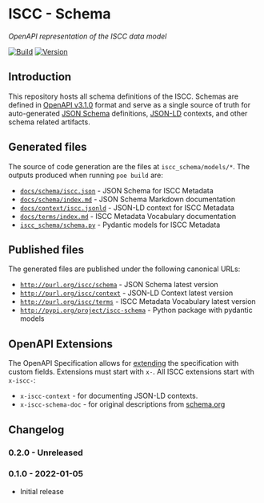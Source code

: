 # **ISCC** - Schema

*OpenAPI representation of the ISCC data model*

[![Build](https://github.com/iscc/iscc-schema/actions/workflows/tests.yml/badge.svg)](https://github.com/iscc/iscc-schema/actions/workflows/tests.yml)
[![Version](https://img.shields.io/pypi/v/iscc-schema.svg)](https://pypi.python.org/pypi/iscc-schema/)

## Introduction

This repository hosts all schema definitions of the ISCC. Schemas are defined in
[OpenAPI v3.1.0](https://spec.openapis.org/oas/v3.1.0.html) format and serve as a
single source of truth for auto-generated [JSON Schema](https://json-schema.org/)
definitions, [JSON-LD](https://json-ld.org/) contexts, and other schema related
artifacts.

## Generated files

The source of code generation are the files at `iscc_schema/models/*`.
The outputs produced when running `poe build` are:

- [`docs/schema/iscc.json`](https://github.com/iscc/iscc-schema/blob/main/docs/schema/iscc.json) - JSON Schema for ISCC Metadata
- [`docs/schema/index.md`](https://github.com/iscc/iscc-schema/blob/main/docs/schema/index.md) - JSON Schema Markdown documentation
- [`docs/context/iscc.jsonld`](https://github.com/iscc/iscc-schema/blob/main/docs/context/iscc.jsonld) - JSON-LD context for ISCC Metadata
- [`docs/terms/index.md`](https://github.com/iscc/iscc-schema/blob/main/docs/context/index.md) - ISCC Metadata Vocabulary documentation
- [`iscc_schema/schema.py`](https://github.com/iscc/iscc-schema/blob/main/iscc_schema/schema.py) - Pydantic models for ISCC Metadata

## Published files

The generated files are published under the following canonical URLs:

- [`http://purl.org/iscc/schema`](http://purl.org/iscc/schema) - JSON Schema latest version
- [`http://purl.org/iscc/context`](http://purl.org/iscc/context) - JSON-LD Context latest version
- [`http://purl.org/iscc/terms`](http://purl.org/iscc/terms) - ISCC Metadata Vocabulary latest version
- [`http://pypi.org/project/iscc-schema`](http://pypi.org/project/iscc-schema) - Python package with pydantic models

## OpenAPI Extensions

The OpenAPI Specification allows for
[extending](https://spec.openapis.org/oas/latest.html#specification-extensions) the
specification with custom fields. Extensions must start with `x-`.
All ISCC extensions start with `x-iscc-`:

- `x-iscc-context` - for documenting JSON-LD contexts.
- `x-iscc-schema-doc` - for original descriptions from [schema.org](https://schema.org)


## Changelog

### 0.2.0 - Unreleased

### 0.1.0 - 2022-01-05
- Initial release
